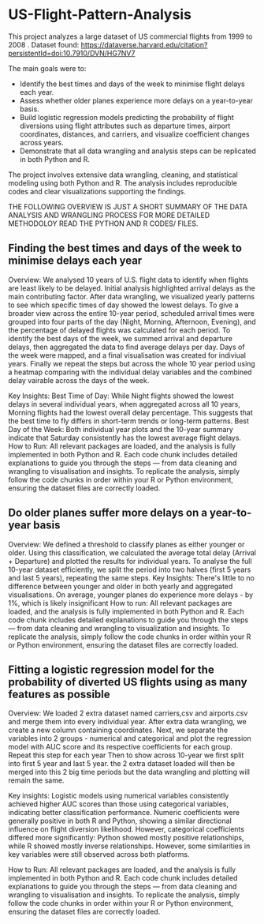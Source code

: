 # US-Flight-Pattern-Analysis
This project analyzes a large dataset of US commercial flights from 1999 to 2008 . Dataset found: https://dataverse.harvard.edu/citation?persistentId=doi:10.7910/DVN/HG7NV7

The main goals were to:
- Identify the best times and days of the week to minimise flight delays each year.
- Assess whether older planes experience more delays on a year-to-year basis.
- Build logistic regression models predicting the probability of flight diversions using flight attributes such as departure times, airport coordinates, distances, and carriers, and visualize coefficient changes across years.
- Demonstrate that all data wrangling and analysis steps can be replicated in both Python and R.

The project involves extensive data wrangling, cleaning, and statistical modeling using both Python and R. The analysis includes reproducible codes and clear visualizations supporting the findings.

THE FOLLOWING OVERVIEW IS JUST A SHORT SUMMARY OF THE DATA ANALYSIS AND WRANGLING PROCESS FOR MORE DETAILED METHODOLOY READ THE PYTHON AND R CODES/ FILES. 

## Finding the best times and days of the week to minimise delays each year
Overview: 
We analysed 10 years of U.S. flight data to identify when flights are least likely to be delayed. Initial analysis highlighted arrival delays as the main contributing factor. After data wrangling, we visualized yearly patterns to see which specific times of day showed the lowest delays. To give a broader view across the entire 10-year period, scheduled arrival times were grouped into four parts of the day (Night, Morning, Afternoon, Evening), and the percentage of delayed flights was calculated for each period. To identify the best days of the week, we summed arrival and departure delays, then aggregated the data to find average delays per day. Days of the week were mapped, and a final visualisation was created for indiviual years. Finally we repeat the steps but across the whole 10 year period using a heatmap comparing with the individual delay variables and the combined delay vairable across the days of the week. 

Key Insights:
Best Time of Day: While Night flights showed the lowest delays in several individual years, when aggregated across all 10 years, Morning flights had the lowest overall delay percentage. This suggests that the best time to fly differs in short-term trends or long-term patterns. 
Best Day of the Week: Both individual year plots and the 10-year summary indicate that Saturday consistently has the lowest average flight delays. 
How to Run: 
All relevant packages are loaded, and the analysis is fully implemented in both Python and R. Each code chunk includes detailed explanations to guide you through the steps — from data cleaning and wrangling to visualisation and insights. To replicate the analysis, simply follow the code chunks in order within your R or Python environment, ensuring the dataset files are correctly loaded.

## Do older planes suffer more delays on a year-to-year basis
Overview: 
We defined a threshold to classify planes as either younger or older. Using this classification, we calculated the average total delay (Arrival + Departure) and plotted the results for individual years. To analyse the full 10-year dataset efficiently, we split the period into two halves (first 5 years and last 5 years), repeating the same steps.
Key Insights: 
There's little to no difference between younger and older in both yearly and aggregated visualisations. On average, younger planes do experience more delays - by 1%, which is likely insignificant
How to run:
All relevant packages are loaded, and the analysis is fully implemented in both Python and R. Each code chunk includes detailed explanations to guide you through the steps — from data cleaning and wrangling to visualization and insights. To replicate the analysis, simply follow the code chunks in order within your R or Python environment, ensuring the dataset files are correctly loaded.


## Fitting a logistic regression model for the probability of diverted US flights using as many features as possible
Overview: 
We loaded 2 extra dataset named carriers,csv and airports.csv and merge them into every individual year. After extra data wrangling, we create a new column containing coordinates. 
Next, we separate the variables into 2 groups - numerical and categorical and plot the regression model with AUC score and its respective coefficients for each group. Repeat this step for each year 
Then to show across 10-year we first split into first 5 year and last 5 year. the 2 extra dataset loaded will then be merged into this 2 big time periods but the data wrangling and plotting will remain the same. 

Key insights: 
Logistic models using numerical variables consistently achieved higher AUC scores than those using categorical variables, indicating better classification performance.
Numeric coefficients were generally positive in both R and Python, showing a similar directional influence on flight diversion likelihood.
However, categorical coefficients differed more significantly: Python showed mostly positive relationships, while R showed mostly inverse relationships. However, some similarities in key variables were still observed across both platforms. 

How to Run: 
All relevant packages are loaded, and the analysis is fully implemented in both Python and R. Each code chunk includes detailed explanations to guide you through the steps — from data cleaning and wrangling to visualisation and insights. To replicate the analysis, simply follow the code chunks in order within your R or Python environment, ensuring the dataset files are correctly loaded.

